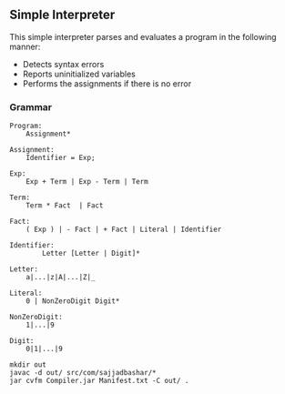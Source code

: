 ## Simple Interpreter

This simple interpreter parses and evaluates a program in the following manner:
*  Detects syntax errors
*  Reports uninitialized variables
*  Performs the assignments if there is no error

### Grammar
```
Program:
    Assignment*

Assignment:
    Identifier = Exp;

Exp: 
    Exp + Term | Exp - Term | Term

Term:
    Term * Fact  | Fact

Fact:
    ( Exp ) | - Fact | + Fact | Literal | Identifier

Identifier:
        Letter [Letter | Digit]*

Letter:
    a|...|z|A|...|Z|_

Literal:
    0 | NonZeroDigit Digit*
        
NonZeroDigit:
    1|...|9

Digit:
    0|1|...|9
```

```
mkdir out
javac -d out/ src/com/sajjadbashar/*
jar cvfm Compiler.jar Manifest.txt -C out/ .
```
